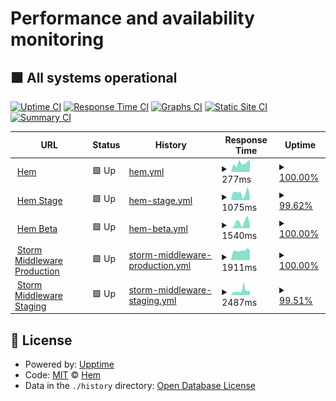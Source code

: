 # Performance and availability monitoring

## <!--live status--> **🟩 All systems operational**

[![Uptime CI](https://github.com/hemdesignstudio/upptime/workflows/Uptime%20CI/badge.svg)](https://github.com/hemdesignstudio/upptime/actions?query=workflow%3A%22Uptime+CI%22)
[![Response Time CI](https://github.com/hemdesignstudio/upptime/workflows/Response%20Time%20CI/badge.svg)](https://github.com/hemdesignstudio/upptime/actions?query=workflow%3A%22Response+Time+CI%22)
[![Graphs CI](https://github.com/hemdesignstudio/upptime/workflows/Graphs%20CI/badge.svg)](https://github.com/hemdesignstudio/upptime/actions?query=workflow%3A%22Graphs+CI%22)
[![Static Site CI](https://github.com/hemdesignstudio/upptime/workflows/Static%20Site%20CI/badge.svg)](https://github.com/hemdesignstudio/upptime/actions?query=workflow%3A%22Static+Site+CI%22)
[![Summary CI](https://github.com/hemdesignstudio/upptime/workflows/Summary%20CI/badge.svg)](https://github.com/hemdesignstudio/upptime/actions?query=workflow%3A%22Summary+CI%22)

<!--start: status pages-->
<!-- This summary is generated by Upptime (https://github.com/upptime/upptime) -->
<!-- Do not edit this manually, your changes will be overwritten -->
<!-- prettier-ignore -->
| URL | Status | History | Response Time | Uptime |
| --- | ------ | ------- | ------------- | ------ |
| <img alt="" src="https://favicons.githubusercontent.com/www.hem.com" height="13"> [Hem](https://www.hem.com) | 🟩 Up | [hem.yml](https://github.com/hemdesignstudio/upptime/commits/master/history/hem.yml) | <details><summary><img alt="Response time graph" src="./graphs/hem/response-time-week.png" height="20"> 277ms</summary><br><a href="https://hemdesignstudio.github.io/upptime/history/hem"><img alt="Response time 228" src="https://img.shields.io/endpoint?url=https%3A%2F%2Fraw.githubusercontent.com%2Fhemdesignstudio%2Fupptime%2Fmaster%2Fapi%2Fhem%2Fresponse-time.json"></a><br><a href="https://hemdesignstudio.github.io/upptime/history/hem"><img alt="24-hour response time 384" src="https://img.shields.io/endpoint?url=https%3A%2F%2Fraw.githubusercontent.com%2Fhemdesignstudio%2Fupptime%2Fmaster%2Fapi%2Fhem%2Fresponse-time-day.json"></a><br><a href="https://hemdesignstudio.github.io/upptime/history/hem"><img alt="7-day response time 277" src="https://img.shields.io/endpoint?url=https%3A%2F%2Fraw.githubusercontent.com%2Fhemdesignstudio%2Fupptime%2Fmaster%2Fapi%2Fhem%2Fresponse-time-week.json"></a><br><a href="https://hemdesignstudio.github.io/upptime/history/hem"><img alt="30-day response time 227" src="https://img.shields.io/endpoint?url=https%3A%2F%2Fraw.githubusercontent.com%2Fhemdesignstudio%2Fupptime%2Fmaster%2Fapi%2Fhem%2Fresponse-time-month.json"></a><br><a href="https://hemdesignstudio.github.io/upptime/history/hem"><img alt="1-year response time 228" src="https://img.shields.io/endpoint?url=https%3A%2F%2Fraw.githubusercontent.com%2Fhemdesignstudio%2Fupptime%2Fmaster%2Fapi%2Fhem%2Fresponse-time-year.json"></a></details> | <details><summary><a href="https://hemdesignstudio.github.io/upptime/history/hem">100.00%</a></summary><a href="https://hemdesignstudio.github.io/upptime/history/hem"><img alt="All-time uptime 100.00%" src="https://img.shields.io/endpoint?url=https%3A%2F%2Fraw.githubusercontent.com%2Fhemdesignstudio%2Fupptime%2Fmaster%2Fapi%2Fhem%2Fuptime.json"></a><br><a href="https://hemdesignstudio.github.io/upptime/history/hem"><img alt="24-hour uptime 100.00%" src="https://img.shields.io/endpoint?url=https%3A%2F%2Fraw.githubusercontent.com%2Fhemdesignstudio%2Fupptime%2Fmaster%2Fapi%2Fhem%2Fuptime-day.json"></a><br><a href="https://hemdesignstudio.github.io/upptime/history/hem"><img alt="7-day uptime 100.00%" src="https://img.shields.io/endpoint?url=https%3A%2F%2Fraw.githubusercontent.com%2Fhemdesignstudio%2Fupptime%2Fmaster%2Fapi%2Fhem%2Fuptime-week.json"></a><br><a href="https://hemdesignstudio.github.io/upptime/history/hem"><img alt="30-day uptime 100.00%" src="https://img.shields.io/endpoint?url=https%3A%2F%2Fraw.githubusercontent.com%2Fhemdesignstudio%2Fupptime%2Fmaster%2Fapi%2Fhem%2Fuptime-month.json"></a><br><a href="https://hemdesignstudio.github.io/upptime/history/hem"><img alt="1-year uptime 100.00%" src="https://img.shields.io/endpoint?url=https%3A%2F%2Fraw.githubusercontent.com%2Fhemdesignstudio%2Fupptime%2Fmaster%2Fapi%2Fhem%2Fuptime-year.json"></a></details>
| <img alt="" src="https://stage.hem.com/icons/icon-48x48.png" height="13"> [Hem Stage](https://stage.hem.com) | 🟩 Up | [hem-stage.yml](https://github.com/hemdesignstudio/upptime/commits/master/history/hem-stage.yml) | <details><summary><img alt="Response time graph" src="./graphs/hem-stage/response-time-week.png" height="20"> 1075ms</summary><br><a href="https://hemdesignstudio.github.io/upptime/history/hem-stage"><img alt="Response time 1367" src="https://img.shields.io/endpoint?url=https%3A%2F%2Fraw.githubusercontent.com%2Fhemdesignstudio%2Fupptime%2Fmaster%2Fapi%2Fhem-stage%2Fresponse-time.json"></a><br><a href="https://hemdesignstudio.github.io/upptime/history/hem-stage"><img alt="24-hour response time 579" src="https://img.shields.io/endpoint?url=https%3A%2F%2Fraw.githubusercontent.com%2Fhemdesignstudio%2Fupptime%2Fmaster%2Fapi%2Fhem-stage%2Fresponse-time-day.json"></a><br><a href="https://hemdesignstudio.github.io/upptime/history/hem-stage"><img alt="7-day response time 1075" src="https://img.shields.io/endpoint?url=https%3A%2F%2Fraw.githubusercontent.com%2Fhemdesignstudio%2Fupptime%2Fmaster%2Fapi%2Fhem-stage%2Fresponse-time-week.json"></a><br><a href="https://hemdesignstudio.github.io/upptime/history/hem-stage"><img alt="30-day response time 1577" src="https://img.shields.io/endpoint?url=https%3A%2F%2Fraw.githubusercontent.com%2Fhemdesignstudio%2Fupptime%2Fmaster%2Fapi%2Fhem-stage%2Fresponse-time-month.json"></a><br><a href="https://hemdesignstudio.github.io/upptime/history/hem-stage"><img alt="1-year response time 1367" src="https://img.shields.io/endpoint?url=https%3A%2F%2Fraw.githubusercontent.com%2Fhemdesignstudio%2Fupptime%2Fmaster%2Fapi%2Fhem-stage%2Fresponse-time-year.json"></a></details> | <details><summary><a href="https://hemdesignstudio.github.io/upptime/history/hem-stage">99.62%</a></summary><a href="https://hemdesignstudio.github.io/upptime/history/hem-stage"><img alt="All-time uptime 99.82%" src="https://img.shields.io/endpoint?url=https%3A%2F%2Fraw.githubusercontent.com%2Fhemdesignstudio%2Fupptime%2Fmaster%2Fapi%2Fhem-stage%2Fuptime.json"></a><br><a href="https://hemdesignstudio.github.io/upptime/history/hem-stage"><img alt="24-hour uptime 100.00%" src="https://img.shields.io/endpoint?url=https%3A%2F%2Fraw.githubusercontent.com%2Fhemdesignstudio%2Fupptime%2Fmaster%2Fapi%2Fhem-stage%2Fuptime-day.json"></a><br><a href="https://hemdesignstudio.github.io/upptime/history/hem-stage"><img alt="7-day uptime 99.62%" src="https://img.shields.io/endpoint?url=https%3A%2F%2Fraw.githubusercontent.com%2Fhemdesignstudio%2Fupptime%2Fmaster%2Fapi%2Fhem-stage%2Fuptime-week.json"></a><br><a href="https://hemdesignstudio.github.io/upptime/history/hem-stage"><img alt="30-day uptime 99.80%" src="https://img.shields.io/endpoint?url=https%3A%2F%2Fraw.githubusercontent.com%2Fhemdesignstudio%2Fupptime%2Fmaster%2Fapi%2Fhem-stage%2Fuptime-month.json"></a><br><a href="https://hemdesignstudio.github.io/upptime/history/hem-stage"><img alt="1-year uptime 99.82%" src="https://img.shields.io/endpoint?url=https%3A%2F%2Fraw.githubusercontent.com%2Fhemdesignstudio%2Fupptime%2Fmaster%2Fapi%2Fhem-stage%2Fuptime-year.json"></a></details>
| <img alt="" src="https://beta.hem.com/icons/icon-48x48.png" height="13"> [Hem Beta](https://beta.hem.com) | 🟩 Up | [hem-beta.yml](https://github.com/hemdesignstudio/upptime/commits/master/history/hem-beta.yml) | <details><summary><img alt="Response time graph" src="./graphs/hem-beta/response-time-week.png" height="20"> 1540ms</summary><br><a href="https://hemdesignstudio.github.io/upptime/history/hem-beta"><img alt="Response time 1329" src="https://img.shields.io/endpoint?url=https%3A%2F%2Fraw.githubusercontent.com%2Fhemdesignstudio%2Fupptime%2Fmaster%2Fapi%2Fhem-beta%2Fresponse-time.json"></a><br><a href="https://hemdesignstudio.github.io/upptime/history/hem-beta"><img alt="24-hour response time 858" src="https://img.shields.io/endpoint?url=https%3A%2F%2Fraw.githubusercontent.com%2Fhemdesignstudio%2Fupptime%2Fmaster%2Fapi%2Fhem-beta%2Fresponse-time-day.json"></a><br><a href="https://hemdesignstudio.github.io/upptime/history/hem-beta"><img alt="7-day response time 1540" src="https://img.shields.io/endpoint?url=https%3A%2F%2Fraw.githubusercontent.com%2Fhemdesignstudio%2Fupptime%2Fmaster%2Fapi%2Fhem-beta%2Fresponse-time-week.json"></a><br><a href="https://hemdesignstudio.github.io/upptime/history/hem-beta"><img alt="30-day response time 1413" src="https://img.shields.io/endpoint?url=https%3A%2F%2Fraw.githubusercontent.com%2Fhemdesignstudio%2Fupptime%2Fmaster%2Fapi%2Fhem-beta%2Fresponse-time-month.json"></a><br><a href="https://hemdesignstudio.github.io/upptime/history/hem-beta"><img alt="1-year response time 1329" src="https://img.shields.io/endpoint?url=https%3A%2F%2Fraw.githubusercontent.com%2Fhemdesignstudio%2Fupptime%2Fmaster%2Fapi%2Fhem-beta%2Fresponse-time-year.json"></a></details> | <details><summary><a href="https://hemdesignstudio.github.io/upptime/history/hem-beta">100.00%</a></summary><a href="https://hemdesignstudio.github.io/upptime/history/hem-beta"><img alt="All-time uptime 99.92%" src="https://img.shields.io/endpoint?url=https%3A%2F%2Fraw.githubusercontent.com%2Fhemdesignstudio%2Fupptime%2Fmaster%2Fapi%2Fhem-beta%2Fuptime.json"></a><br><a href="https://hemdesignstudio.github.io/upptime/history/hem-beta"><img alt="24-hour uptime 100.00%" src="https://img.shields.io/endpoint?url=https%3A%2F%2Fraw.githubusercontent.com%2Fhemdesignstudio%2Fupptime%2Fmaster%2Fapi%2Fhem-beta%2Fuptime-day.json"></a><br><a href="https://hemdesignstudio.github.io/upptime/history/hem-beta"><img alt="7-day uptime 100.00%" src="https://img.shields.io/endpoint?url=https%3A%2F%2Fraw.githubusercontent.com%2Fhemdesignstudio%2Fupptime%2Fmaster%2Fapi%2Fhem-beta%2Fuptime-week.json"></a><br><a href="https://hemdesignstudio.github.io/upptime/history/hem-beta"><img alt="30-day uptime 99.91%" src="https://img.shields.io/endpoint?url=https%3A%2F%2Fraw.githubusercontent.com%2Fhemdesignstudio%2Fupptime%2Fmaster%2Fapi%2Fhem-beta%2Fuptime-month.json"></a><br><a href="https://hemdesignstudio.github.io/upptime/history/hem-beta"><img alt="1-year uptime 99.92%" src="https://img.shields.io/endpoint?url=https%3A%2F%2Fraw.githubusercontent.com%2Fhemdesignstudio%2Fupptime%2Fmaster%2Fapi%2Fhem-beta%2Fuptime-year.json"></a></details>
| <img alt="" src="https://favicons.githubusercontent.com/storm-middleware-production.herokuapp.com" height="13"> [Storm Middleware Production](https://storm-middleware-production.herokuapp.com/api/v1/products/part-no=10041?statuses=1&statuses=3) | 🟩 Up | [storm-middleware-production.yml](https://github.com/hemdesignstudio/upptime/commits/master/history/storm-middleware-production.yml) | <details><summary><img alt="Response time graph" src="./graphs/storm-middleware-production/response-time-week.png" height="20"> 1911ms</summary><br><a href="https://hemdesignstudio.github.io/upptime/history/storm-middleware-production"><img alt="Response time 1796" src="https://img.shields.io/endpoint?url=https%3A%2F%2Fraw.githubusercontent.com%2Fhemdesignstudio%2Fupptime%2Fmaster%2Fapi%2Fstorm-middleware-production%2Fresponse-time.json"></a><br><a href="https://hemdesignstudio.github.io/upptime/history/storm-middleware-production"><img alt="24-hour response time 1970" src="https://img.shields.io/endpoint?url=https%3A%2F%2Fraw.githubusercontent.com%2Fhemdesignstudio%2Fupptime%2Fmaster%2Fapi%2Fstorm-middleware-production%2Fresponse-time-day.json"></a><br><a href="https://hemdesignstudio.github.io/upptime/history/storm-middleware-production"><img alt="7-day response time 1911" src="https://img.shields.io/endpoint?url=https%3A%2F%2Fraw.githubusercontent.com%2Fhemdesignstudio%2Fupptime%2Fmaster%2Fapi%2Fstorm-middleware-production%2Fresponse-time-week.json"></a><br><a href="https://hemdesignstudio.github.io/upptime/history/storm-middleware-production"><img alt="30-day response time 1858" src="https://img.shields.io/endpoint?url=https%3A%2F%2Fraw.githubusercontent.com%2Fhemdesignstudio%2Fupptime%2Fmaster%2Fapi%2Fstorm-middleware-production%2Fresponse-time-month.json"></a><br><a href="https://hemdesignstudio.github.io/upptime/history/storm-middleware-production"><img alt="1-year response time 1796" src="https://img.shields.io/endpoint?url=https%3A%2F%2Fraw.githubusercontent.com%2Fhemdesignstudio%2Fupptime%2Fmaster%2Fapi%2Fstorm-middleware-production%2Fresponse-time-year.json"></a></details> | <details><summary><a href="https://hemdesignstudio.github.io/upptime/history/storm-middleware-production">100.00%</a></summary><a href="https://hemdesignstudio.github.io/upptime/history/storm-middleware-production"><img alt="All-time uptime 99.97%" src="https://img.shields.io/endpoint?url=https%3A%2F%2Fraw.githubusercontent.com%2Fhemdesignstudio%2Fupptime%2Fmaster%2Fapi%2Fstorm-middleware-production%2Fuptime.json"></a><br><a href="https://hemdesignstudio.github.io/upptime/history/storm-middleware-production"><img alt="24-hour uptime 100.00%" src="https://img.shields.io/endpoint?url=https%3A%2F%2Fraw.githubusercontent.com%2Fhemdesignstudio%2Fupptime%2Fmaster%2Fapi%2Fstorm-middleware-production%2Fuptime-day.json"></a><br><a href="https://hemdesignstudio.github.io/upptime/history/storm-middleware-production"><img alt="7-day uptime 100.00%" src="https://img.shields.io/endpoint?url=https%3A%2F%2Fraw.githubusercontent.com%2Fhemdesignstudio%2Fupptime%2Fmaster%2Fapi%2Fstorm-middleware-production%2Fuptime-week.json"></a><br><a href="https://hemdesignstudio.github.io/upptime/history/storm-middleware-production"><img alt="30-day uptime 99.97%" src="https://img.shields.io/endpoint?url=https%3A%2F%2Fraw.githubusercontent.com%2Fhemdesignstudio%2Fupptime%2Fmaster%2Fapi%2Fstorm-middleware-production%2Fuptime-month.json"></a><br><a href="https://hemdesignstudio.github.io/upptime/history/storm-middleware-production"><img alt="1-year uptime 99.97%" src="https://img.shields.io/endpoint?url=https%3A%2F%2Fraw.githubusercontent.com%2Fhemdesignstudio%2Fupptime%2Fmaster%2Fapi%2Fstorm-middleware-production%2Fuptime-year.json"></a></details>
| <img alt="" src="https://favicons.githubusercontent.com/storm-middleware-staging.herokuapp.com" height="13"> [Storm Middleware Staging](https://storm-middleware-staging.herokuapp.com/api/v1/products/part-no=10041?statuses=1&statuses=3) | 🟩 Up | [storm-middleware-staging.yml](https://github.com/hemdesignstudio/upptime/commits/master/history/storm-middleware-staging.yml) | <details><summary><img alt="Response time graph" src="./graphs/storm-middleware-staging/response-time-week.png" height="20"> 2487ms</summary><br><a href="https://hemdesignstudio.github.io/upptime/history/storm-middleware-staging"><img alt="Response time 1762" src="https://img.shields.io/endpoint?url=https%3A%2F%2Fraw.githubusercontent.com%2Fhemdesignstudio%2Fupptime%2Fmaster%2Fapi%2Fstorm-middleware-staging%2Fresponse-time.json"></a><br><a href="https://hemdesignstudio.github.io/upptime/history/storm-middleware-staging"><img alt="24-hour response time 2429" src="https://img.shields.io/endpoint?url=https%3A%2F%2Fraw.githubusercontent.com%2Fhemdesignstudio%2Fupptime%2Fmaster%2Fapi%2Fstorm-middleware-staging%2Fresponse-time-day.json"></a><br><a href="https://hemdesignstudio.github.io/upptime/history/storm-middleware-staging"><img alt="7-day response time 2487" src="https://img.shields.io/endpoint?url=https%3A%2F%2Fraw.githubusercontent.com%2Fhemdesignstudio%2Fupptime%2Fmaster%2Fapi%2Fstorm-middleware-staging%2Fresponse-time-week.json"></a><br><a href="https://hemdesignstudio.github.io/upptime/history/storm-middleware-staging"><img alt="30-day response time 1889" src="https://img.shields.io/endpoint?url=https%3A%2F%2Fraw.githubusercontent.com%2Fhemdesignstudio%2Fupptime%2Fmaster%2Fapi%2Fstorm-middleware-staging%2Fresponse-time-month.json"></a><br><a href="https://hemdesignstudio.github.io/upptime/history/storm-middleware-staging"><img alt="1-year response time 1762" src="https://img.shields.io/endpoint?url=https%3A%2F%2Fraw.githubusercontent.com%2Fhemdesignstudio%2Fupptime%2Fmaster%2Fapi%2Fstorm-middleware-staging%2Fresponse-time-year.json"></a></details> | <details><summary><a href="https://hemdesignstudio.github.io/upptime/history/storm-middleware-staging">99.51%</a></summary><a href="https://hemdesignstudio.github.io/upptime/history/storm-middleware-staging"><img alt="All-time uptime 99.70%" src="https://img.shields.io/endpoint?url=https%3A%2F%2Fraw.githubusercontent.com%2Fhemdesignstudio%2Fupptime%2Fmaster%2Fapi%2Fstorm-middleware-staging%2Fuptime.json"></a><br><a href="https://hemdesignstudio.github.io/upptime/history/storm-middleware-staging"><img alt="24-hour uptime 100.00%" src="https://img.shields.io/endpoint?url=https%3A%2F%2Fraw.githubusercontent.com%2Fhemdesignstudio%2Fupptime%2Fmaster%2Fapi%2Fstorm-middleware-staging%2Fuptime-day.json"></a><br><a href="https://hemdesignstudio.github.io/upptime/history/storm-middleware-staging"><img alt="7-day uptime 99.51%" src="https://img.shields.io/endpoint?url=https%3A%2F%2Fraw.githubusercontent.com%2Fhemdesignstudio%2Fupptime%2Fmaster%2Fapi%2Fstorm-middleware-staging%2Fuptime-week.json"></a><br><a href="https://hemdesignstudio.github.io/upptime/history/storm-middleware-staging"><img alt="30-day uptime 99.73%" src="https://img.shields.io/endpoint?url=https%3A%2F%2Fraw.githubusercontent.com%2Fhemdesignstudio%2Fupptime%2Fmaster%2Fapi%2Fstorm-middleware-staging%2Fuptime-month.json"></a><br><a href="https://hemdesignstudio.github.io/upptime/history/storm-middleware-staging"><img alt="1-year uptime 99.70%" src="https://img.shields.io/endpoint?url=https%3A%2F%2Fraw.githubusercontent.com%2Fhemdesignstudio%2Fupptime%2Fmaster%2Fapi%2Fstorm-middleware-staging%2Fuptime-year.json"></a></details>

<!--end: status pages-->

## 📄 License

- Powered by: [Upptime](https://github.com/upptime/upptime)
- Code: [MIT](./LICENSE) © [Hem](https://www.hem.com/)
- Data in the `./history` directory: [Open Database License](https://opendatacommons.org/licenses/odbl/1-0/)
